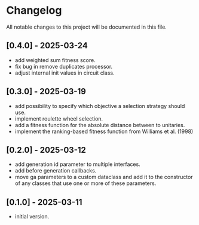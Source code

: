 # Changelog

All notable changes to this project will be documented in this file.

## [0.4.0] - 2025-03-24

- add weighted sum fitness score.
- fix bug in remove duplicates processor.
- adjust internal init values in circuit class.

## [0.3.0] - 2025-03-19

- add possibility to specify which objective a selection strategy
  should use.
- implement roulette wheel selection.
- add a fitness function for the absolute distance between to unitaries.
- implement the ranking-based fitness function from Williams et al. (1998)

## [0.2.0] - 2025-03-12

- add generation id parameter to multiple interfaces.
- add before generation callbacks.
- move ga parameters to a custom dataclass and add it to the
  constructor of any classes that use one or more of these parameters.

## [0.1.0] - 2025-03-11

- initial version.
